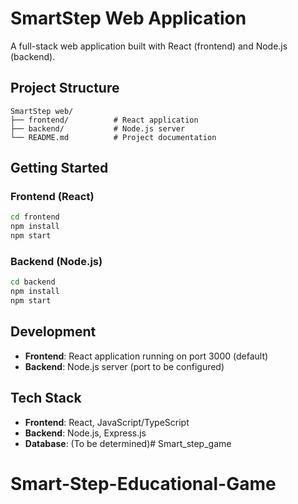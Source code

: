 # SmartStep Web Application

A full-stack web application built with React (frontend) and Node.js (backend).

## Project Structure

```
SmartStep web/
├── frontend/          # React application
├── backend/           # Node.js server
└── README.md          # Project documentation
```

## Getting Started

### Frontend (React)
```bash
cd frontend
npm install
npm start
```

### Backend (Node.js)
```bash
cd backend
npm install
npm start
```

## Development

- **Frontend**: React application running on port 3000 (default)
- **Backend**: Node.js server (port to be configured)

## Tech Stack

- **Frontend**: React, JavaScript/TypeScript
- **Backend**: Node.js, Express.js
- **Database**: (To be determined)# Smart_step_game
# Smart-Step-Educational-Game
